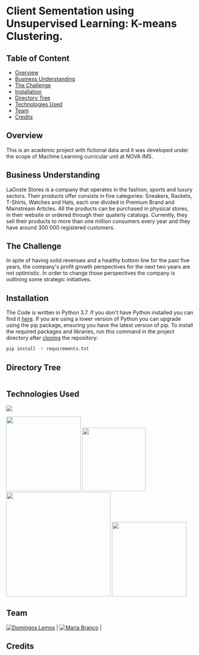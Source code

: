 # Client Sementation using Unsupervised Learning: K-means Clustering.

## Table of Content
  * [Overview](#Overview)
  * [Business Understanding](#Business-Understanding)
  * [The Challenge](#The-Challenge)
  * [Installation](#Installation)
  * [Directory Tree](#Directory-Tree)
  * [Technologies Used](#technologies-used)
  * [Team](#team)
  * [Credits](#credits)

## Overview
This is an academic project with fictional data and it was developed under the scope of Machine Learning curricular unit at NOVA IMS.

## Business Understanding
LaGoste Stores is a company that operates in the fashion, sports and luxury sectors. Their products offer consists in five categories: Sneakers, Rackets, T-Shirts, Watches and Hats, each one divided in Premium Brand and Mainstream Articles. All the products can be purchased in physical stores, in their website or ordered through their quaterly catalogs. Currently, they sell their products to more than one million consumers every year and they have around 300 000 registered customers.

## The Challenge
In spite of having solid revenues and a healthy bottom line for the past five years, the company's profit growth perspectives for the next two years are not optimistic. In order to change those perspectives the company is outlining some strategic initiatives.

## Installation
The Code is written in Python 3.7. If you don't have Python installed you can find it [here](https://www.python.org/downloads/). If you are using a lower version of Python you can upgrade using the pip package, ensuring you have the latest version of pip. To install the required packages and libraries, run this command in the project directory after [cloning](https://www.howtogeek.com/451360/how-to-clone-a-github-repository/) the repository:
```bash
pip install -r requirements.txt
```

## Directory Tree 
```

```

## Technologies Used

![](https://forthebadge.com/images/badges/made-with-python.svg)

[<img target="_blank" src="https://camo.githubusercontent.com/e5efd9b8f2106722c85415f104a352232a3a9437d765778aca491a2c2a7d5d6c/68747470733a2f2f6465762e70616e6461732e696f2f7374617469632f696d672f70616e6461732e737667" width=200>](https://pandas.pydata.org/) [<img target="_blank" src="https://www.google.com/url?sa=i&url=https%3A%2F%2Fen.wikipedia.org%2Fwiki%2FFile%3ANumPy_logo_2020.svg&psig=AOvVaw3FTzoBoGUOYWEiIKp_Mlpq&ust=1611610958435000&source=images&cd=vfe&ved=0CAIQjRxqFwoTCNiXtufEte4CFQAAAAAdAAAAABAT" width=170>](https://numpy.org/) [<img target="_blank" src="https://www.google.com/url?sa=i&url=https%3A%2F%2Fseaborn.pydata.org%2F&psig=AOvVaw0ALx9rbz4LP3HEc201GeyV&ust=1611611025892000&source=images&cd=vfe&ved=0CAIQjRxqFwoTCOjbgIjFte4CFQAAAAAdAAAAABAD" width=280>](https://seaborn.pydata.org/) [<img target="_blank" src="https://matplotlib.org/3.3.3/index.html" width=200>](https://matplotlib.org/) 


## Team
[![Domingos Lemos]()]() |
[![Maria Branco]()]() |

## Credits
```

```
